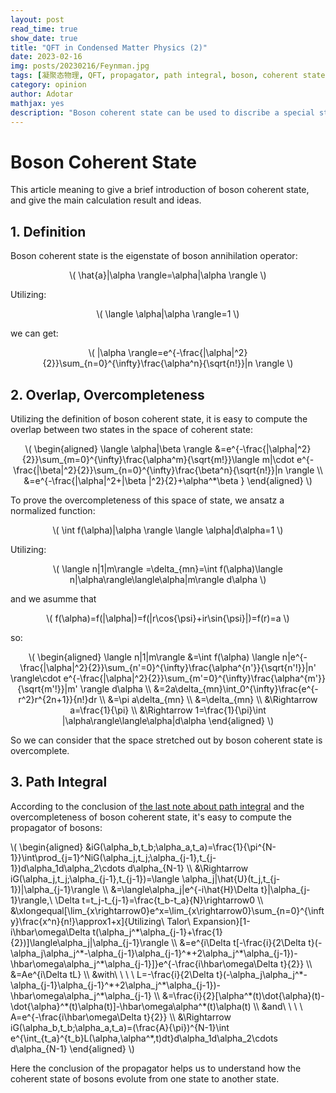 ```yaml
---
layout: post
read_time: true
show_date: true
title: "QFT in Condensed Matter Physics (2)"
date: 2023-02-16
img: posts/20230216/Feynman.jpg
tags: [凝聚态物理, QFT, propagator, path integral, boson, coherent state]
category: opinion
author: Adotar
mathjax: yes
description: "Boson coherent state can be used to discribe a special state of bosons, which won't be change under the action of annihilation operator. This article meaning to give a brief introduction of boson coherent state, and give the main calculation result and ideas. "
---
```

# Boson Coherent State 

This article meaning to give a brief introduction of boson coherent state, and give the main calculation result and ideas. 

## 1. Definition

Boson coherent state is the eigenstate of boson annihilation operator:

<p style="text-align:center">\(
\hat{a}|\alpha \rangle=\alpha|\alpha \rangle
\)</p>

Utilizing:

<p style="text-align:center">\(
\langle \alpha|\alpha \rangle=1
\)</p>

we can get:

<p style="text-align:center">\(
|\alpha \rangle=e^{-\frac{|\alpha|^2}{2}}\sum_{n=0}^{\infty}\frac{\alpha^n}{\sqrt{n!}}|n \rangle
\)</p>

## 2. Overlap, Overcompleteness

Utilizing the definition of boson coherent state, it is easy to compute the overlap between two states in the space of coherent state:

<p style="text-align:center">\(
\begin{aligned}
\langle \alpha|\beta \rangle
&=e^{-\frac{|\alpha|^2}{2}}\sum_{m=0}^{\infty}\frac{\alpha^m}{\sqrt{m!}}\langle m|\cdot e^{-\frac{|\beta|^2}{2}}\sum_{n=0}^{\infty}\frac{\beta^n}{\sqrt{n!}}|n \rangle \\
&=e^{-\frac{|\alpha|^2+|\beta |^2}{2}+\alpha^*\beta }
\end{aligned}
\)</p>

To prove the overcompleteness of this space of state, we ansatz a normalized function:

<p style="text-align:center">\(
\int f(\alpha)|\alpha \rangle \langle \alpha|d\alpha=1
\)</p>

Utilizing:

<p style="text-align:center">\(
\langle n|1|m\rangle =\delta_{mn}=\int f(\alpha)\langle n|\alpha\rangle\langle\alpha|m\rangle d\alpha
\)</p>

and we asumme that

<p style="text-align:center">\(
f(\alpha)=f(|\alpha|)=f(|r\cos{\psi}+ir\sin{\psi}|)=f(r)=a
\)</p>

so:

<p style="text-align:center">\(
\begin{aligned}
\langle n|1|m\rangle
&=\int f(\alpha) \langle n|e^{-\frac{|\alpha|^2}{2}}\sum_{n'=0}^{\infty}\frac{\alpha^{n'}}{\sqrt{n'!}}|n' \rangle\cdot e^{-\frac{|\alpha|^2}{2}}\sum_{m'=0}^{\infty}\frac{\alpha^{m'}}{\sqrt{m'!}}|m' \rangle d\alpha \\
&=2a\delta_{mn}\int_0^{\infty}\frac{e^{-r^2}r^{2n+1}}{n!}dr \\
&=\pi a\delta_{mn} \\
&=\delta_{mn} \\
&\Rightarrow a=\frac{1}{\pi} \\
&\Rightarrow 1=\frac{1}{\pi}\int |\alpha\rangle\langle\alpha|d\alpha
\end{aligned}
\)</p>

So we can consider that the space stretched out by boson coherent state is overcomplete.

## 3. Path Integral

According to the conclusion of [the last note about path integral](https://adotar.github.io/PhysNote.github.io/QFT-propagator&path-integral.html) and the overcompleteness of boson coherent state, it's easy to compute the propagator of bosons:

<p align="left">\(
\begin{aligned}
&iG(\alpha_b,t_b;\alpha_a,t_a)=\frac{1}{\pi^{N-1}}\int\prod_{j=1}^NiG(\alpha_j,t_j;\alpha_{j-1},t_{j-1})d\alpha_1d\alpha_2\cdots d\alpha_{N-1} \\
&\Rightarrow iG(\alpha_j,t_j;\alpha_{j-1},t_{j-1})=\langle \alpha_j|\hat{U}(t_j,t_{j-1})|\alpha_{j-1}\rangle \\
&=\langle\alpha_j|e^{-i\hat{H}\Delta t}|\alpha_{j-1}\rangle,\ \Delta t=t_j-t_{j-1}=\frac{t_b-t_a}{N}\rightarrow0 \\
&\xlongequal[\lim_{x\rightarrow0}e^x=\lim_{x\rightarrow0}\sum_{n=0}^{\infty}\frac{x^n}{n!}\approx1+x]{Utilizing\ Talor\ Expansion}[1-i\hbar\omega\Delta t(\alpha_j^*\alpha_{j-1}+\frac{1}{2})]\langle\alpha_j|\alpha_{j-1}\rangle \\
&=e^{i\Delta t[-\frac{i}{2\Delta t}(-\alpha_j\alpha_j^*-\alpha_{j-1}\alpha_{j-1}^*+2\alpha_j^*\alpha_{j-1})-\hbar\omega\alpha_j^*\alpha_{j-1}]}e^{-\frac{i\hbar\omega\Delta t}{2}} \\
&=Ae^{i\Delta tL} \\
&with\ \ \ \ L=-\frac{i}{2\Delta t}(-\alpha_j\alpha_j^*-\alpha_{j-1}\alpha_{j-1}^*+2\alpha_j^*\alpha_{j-1})-\hbar\omega\alpha_j^*\alpha_{j-1} \\
&=\frac{i}{2}[\alpha^*(t)\dot{\alpha}(t)-\dot{\alpha}^*(t)\alpha(t)]-\hbar\omega\alpha^*(t)\alpha(t) \\
&and\ \ \ \ A=e^{-\frac{i\hbar\omega\Delta t}{2}} \\
&\Rightarrow iG(\alpha_b,t_b;\alpha_a,t_a)=(\frac{A}{\pi})^{N-1}\int e^{\int_{t_a}^{t_b}L(\alpha,\alpha^*,t)dt}d\alpha_1d\alpha_2\cdots d\alpha_{N-1}
\end{aligned}
\)</p>

Here the conclusion of the propagator helps us to understand how the coherent state of bosons evolute from one state to another state.